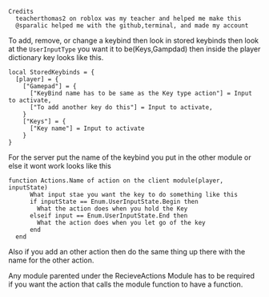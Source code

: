 ```
Credits
  teacherthomas2 on roblox was my teacher and helped me make this
  @sparalic helped me with the github,terminal, and made my account

```

To add, remove, or change a keybind then look in stored keybinds then look at the `UserInputType` you want it to be(Keys,Gampdad) then inside the player dictionary key looks like this.


```
local StoredKeybinds = {
  [player] = {
    ["Gamepad"] = {
      ["KeyBind name has to be same as the Key type action"] = Input to activate,
      ["To add another key do this"] = Input to activate,
    }
    ["Keys"] = {
      ["Key name"] = Input to activate
    }
}
```

For the server put the name of the keybind you put in the other module or else it wont work looks like this

```
function Actions.Name of action on the client module(player, inputState)
      What input stae you want the key to do something like this
      if inputState == Enum.UserInputState.Begin then
        What the action does when you hold the Key
      elseif input == Enum.UserInputState.End then
        What the action does when you let go of the key
      end
  end
```
Also if you add an other action then do the same thing up there with the name for the other action.

Any module parented under the RecieveActions Module has to be required if you want the action that calls the module function to have a function.
